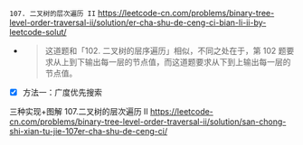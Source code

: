 
`107. 二叉树的层次遍历 II` https://leetcode-cn.com/problems/binary-tree-level-order-traversal-ii/solution/er-cha-shu-de-ceng-ci-bian-li-ii-by-leetcode-solut/
- > 这道题和「102. 二叉树的层序遍历」相似，不同之处在于，第 102 题要求从上到下输出每一层的节点值，而这道题要求从下到上输出每一层的节点值。
- [x] 方法一：广度优先搜索

三种实现+图解 107.二叉树的层次遍历 II https://leetcode-cn.com/problems/binary-tree-level-order-traversal-ii/solution/san-chong-shi-xian-tu-jie-107er-cha-shu-de-ceng-ci/
